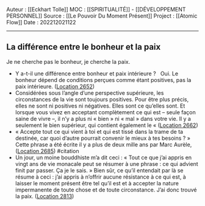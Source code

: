 Auteur : [[Eckhart Tolle]]
MOC : [[SPIRITUALITÉ]] - [[DÉVELOPPEMENT PERSONNEL]]
Source : [[Le Pouvoir Du Moment Présent]]
Project : [[Atomic Flow]]
Date : 202212021122
***

## La différence entre le bonheur et la paix
Je ne cherche pas le bonheur, je cherche la paix. 

- Y a-t-il une différence entre bonheur et paix intérieure ?   Oui. Le bonheur dépend de conditions perçues comme étant positives, pas la paix intérieure. ([Location 2652](https://readwise.io/to_kindle?action=open&asin=B00UETMHG2&location=2652))
- Considérées sous l’angle d’une perspective supérieure, les circonstances de la vie sont toujours positives. Pour être plus précis, elles ne sont ni positives ni négatives. Elles sont ce qu’elles sont. Et lorsque vous vivez en acceptant complètement ce qui est – seule façon saine de vivre –, il n’y a plus ni « bien » ni « mal » dans votre vie. Il y a seulement le bien supérieur, qui contient également le « ([Location 2662](https://readwise.io/to_kindle?action=open&asin=B00UETMHG2&location=2662))
- « Accepte tout ce qui vient à toi et qui est tissé dans la trame de ta destinée, car quoi d’autre pourrait convenir le mieux à tes besoins ? » Cette phrase a été écrite il y a plus de deux mille ans par Marc Aurèle, ([Location 2685](https://readwise.io/to_kindle?action=open&asin=B00UETMHG2&location=2685)) #citation
- Un jour, un moine bouddhiste m’a dit ceci : « Tout ce que j’ai appris en vingt ans de vie monacale peut se résumer à une phrase : ce qui advient finit par passer. Ça je le sais. » Bien sûr, ce qu’il entendait par là se résume à ceci : j’ai appris à n’offrir aucune résistance à ce qui est, à laisser le moment présent être tel qu’il est et à accepter la nature impermanente de toute chose et de toute circonstance. J’ai donc trouvé la paix. ([Location 2813](https://readwise.io/to_kindle?action=open&asin=B00UETMHG2&location=2813))